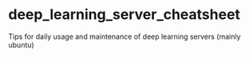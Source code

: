 # deep_learning_server_cheatsheet
Tips for daily usage and maintenance of deep learning servers (mainly ubuntu)
